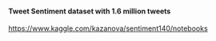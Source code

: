 #### Tweet Sentiment dataset with 1.6 million tweets
https://www.kaggle.com/kazanova/sentiment140/notebooks
